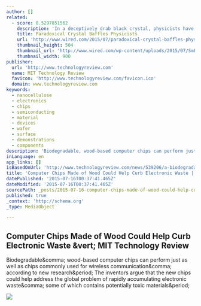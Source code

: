 ```yaml
---
author: []
related:
  - score: 0.5297851562
    description: 'In a deceptively drab black crystal, physicists have stumbled upon a baffling behavior, one that appears to blur the line between the properties of metals, in which electrons flow freely, and those of insulators, in which electrons are effectively stuck in place. The crystal exhibits hallmarks of both simultaneously.'
    title: Paradoxical Crystal Baffles Physicists
    url: 'http://www.wired.com/2015/07/paradoxical-crystal-baffles-physicists/'
    thumbnail_height: 504
    thumbnail_url: 'http://www.wired.com/wp-content/uploads/2015/07/SmB6_900.jpg'
    thumbnail_width: 900
publisher:
  url: 'http://www.technologyreview.com'
  name: MIT Technology Review
  favicon: 'http://www.technologyreview.com/favicon.ico'
  domain: www.technologyreview.com
keywords:
  - nanocellulose
  - electronics
  - chips
  - semiconducting
  - material
  - devices
  - wafer
  - surface
  - demonstrations
  - components
description: 'Biodegradable, wood-based computer chips can perform just as well as chips commonly used for wireless communication, according to new research. The inventors argue that the new chips could help address the global problem of rapidly accumulating electronic waste, some of which contains potentially toxic materials.'
inLanguage: en
app_links: []
isBasedOnUrl: 'http://www.technologyreview.com/news/539206/a-biodegradable-computer-chip-that-performs-surprisingly-well/'
title: 'Computer Chips Made of Wood Could Help Curb Electronic Waste | MIT Technology Review'
datePublished: '2015-07-16T00:37:41.465Z'
dateModified: '2015-07-16T00:37:41.465Z'
sourcePath: _posts/2015-07-16-computer-chips-made-of-wood-could-help-curb-electronic-waste.md
published: true
_context: 'http://schema.org'
_type: MediaObject

---
```

<article style=""><h1>Computer Chips Made of Wood Could Help Curb Electronic Waste &amp;vert; MIT Technology Review</h1><p>Biodegradable&amp;comma; wood-based computer chips can perform just as well as chips commonly used for wireless communication&amp;comma; according to new research&amp;period; The inventors argue that the new chips could help address the global problem of rapidly accumulating electronic waste&amp;comma; some of which contains potentially toxic materials&amp;period;</p><img src="http://www.technologyreview.com/sites/default/files/images/biochip.gradientx392.jpg" /></article>